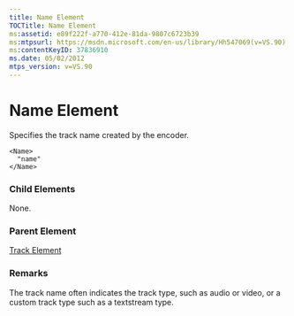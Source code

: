```yaml
---
title: Name Element
TOCTitle: Name Element
ms:assetid: e89f222f-a770-412e-81da-9807c6723b39
ms:mtpsurl: https://msdn.microsoft.com/en-us/library/Hh547069(v=VS.90)
ms:contentKeyID: 37836910
ms.date: 05/02/2012
mtps_version: v=VS.90
---
```


# Name Element

Specifies the track name created by the encoder.

    <Name>
      "name"
    </Name>

### Child Elements

None.

### Parent Element

[Track Element](track-element.md)


### Remarks

The track name often indicates the track type, such as audio or video, or a custom track type such as a textstream type.

